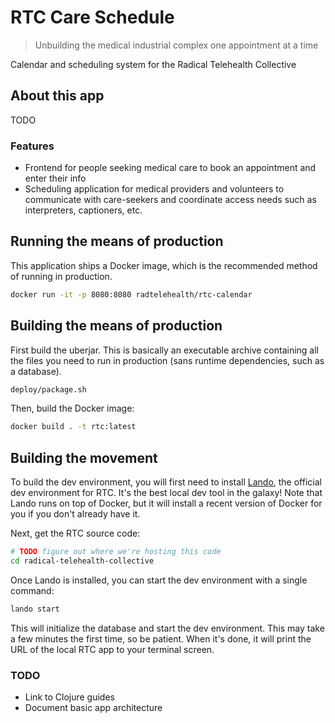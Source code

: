# RTC Care Schedule

> Unbuilding the medical industrial complex one appointment at a time

Calendar and scheduling system for the Radical Telehealth Collective

## About this app

TODO

### Features

* Frontend for people seeking medical care to book an appointment and enter their info
* Scheduling application for medical providers and volunteers to communicate with care-seekers and coordinate access needs such as interpreters, captioners, etc.

## Running the means of production

This application ships a Docker image, which is the recommended method of running in production.

```sh
docker run -it -p 8080:8080 radtelehealth/rtc-calendar
```

## Building the means of production

First build the uberjar. This is basically an executable archive containing all the files you need to run in production (sans runtime dependencies, such as a database).

```sh
deploy/package.sh
```

Then, build the Docker image:

```sh
docker build . -t rtc:latest
```

## Building the movement

To build the dev environment, you will first need to install [Lando](https://docs.lando.dev/), the official dev environment for RTC. It's the best local dev tool in the galaxy! Note that Lando runs on top of Docker, but it will install a recent version of Docker for you if you don't already have it.

Next, get the RTC source code:

```sh
# TODO figure out where we're hosting this code
cd radical-telehealth-collective
```

Once Lando is installed, you can start the dev environment with a single command:

```sh
lando start 
```

This will initialize the database and start the dev environment. This may take a few minutes the first time, so be patient. When it's done, it will print the URL of the local RTC app to your terminal screen.

### TODO

* Link to Clojure guides
* Document basic app architecture
